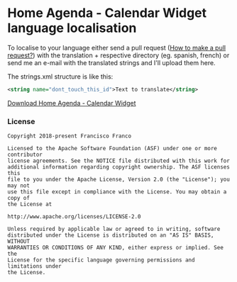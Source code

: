 # Home Agenda - Calendar Widget language localisation

To localise to your language either send a pull request ([How to make a pull request?](https://help.github.com/articles/creating-a-pull-request/)) with the translation + respective directory (eg. spanish, french) or send me an e-mail with the translated strings and I'll upload them here.

The strings.xml structure is like this:

```xml
<string name="dont_touch_this_id">Text to translate</string>
```

[Download Home Agenda - Calendar Widget](https://play.google.com/store/apps/details?id=com.franco.agenda)
### License


```
Copyright 2018-present Francisco Franco

Licensed to the Apache Software Foundation (ASF) under one or more contributor
license agreements. See the NOTICE file distributed with this work for
additional information regarding copyright ownership. The ASF licenses this
file to you under the Apache License, Version 2.0 (the "License"); you may not
use this file except in compliance with the License. You may obtain a copy of
the License at

http://www.apache.org/licenses/LICENSE-2.0

Unless required by applicable law or agreed to in writing, software
distributed under the License is distributed on an "AS IS" BASIS, WITHOUT
WARRANTIES OR CONDITIONS OF ANY KIND, either express or implied. See the
License for the specific language governing permissions and limitations under
the License.
```